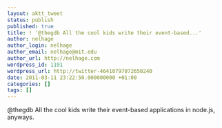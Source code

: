 ```yaml
---
layout: aktt_tweet
status: publish
published: true
title: ! '@thegdb All the cool kids write their event-based...'
author: nelhage
author_login: nelhage
author_email: nelhage@mit.edu
author_url: http://nelhage.com
wordpress_id: 1191
wordpress_url: http://twitter-46410797072650240
date: 2011-03-11 23:22:50.000000000 +01:00
categories: []
tags: []
---
```

@thegdb All the cool kids write their event-based applications in node.js, anyways.
